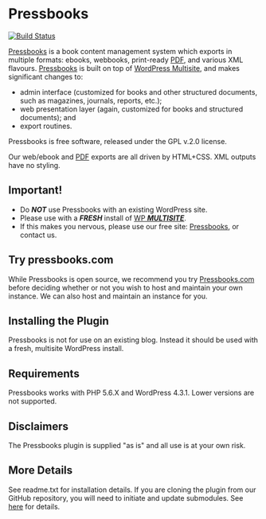 Pressbooks
==========

[![Build Status](https://travis-ci.org/pressbooks/pressbooks.svg?branch=dev)](https://travis-ci.org/pressbooks/pressbooks)

[Pressbooks](http://pressbooks.com) is a book content management system which exports in multiple formats: ebooks, webbooks, print-ready [PDF][], and various XML flavours. [Pressbooks](http://pressbooks.com) is built on top of [WordPress Multisite](http://codex.wordpress.org/Glossary#Multisite), and makes significant changes to:
  * admin interface (customized for books and other structured documents, such as magazines, journals, reports, etc.);
  * web presentation layer (again, customized for books and structured documents); and 
  * export routines. 

Pressbooks is free software, released under the GPL v.2.0 license. 

Our web/ebook and [PDF][] exports are all driven by HTML+CSS. XML outputs have no styling.

  [PDF]: http://pressbooks.com/prince        "Note: we use the non-free software Prince XML for PDF export."


Important!
----------

 * Do ___NOT___ use Pressbooks with an existing WordPress site. 
 * Please use with a ___FRESH___ install of [WP ___MULTISITE___](http://codex.wordpress.org/Glossary#Multisite).
 * If this makes you nervous, please use our free site: [Pressbooks](http://pressbooks.com), or contact us.


Try pressbooks.com
------------------

While Pressbooks is open source, we recommend you try [Pressbooks.com](http://pressbooks.com) before deciding whether or not you wish to host and maintain your own instance. We can also host and maintain an instance for you. 

Installing the Plugin
---------------------

Pressbooks is not for use on an existing blog. Instead it should be used with a fresh, multisite WordPress install.

Requirements
------------

Pressbooks works with PHP 5.6.X and WordPress 4.3.1. Lower versions are not supported.

Disclaimers
-----------

The Pressbooks plugin is supplied "as is" and all use is at your own risk.

More Details
------------

See readme.txt for installation details. If you are cloning the plugin from our GitHub repository, you will need to initiate and update submodules. See [here](http://git-scm.com/docs/git-submodule) for details.